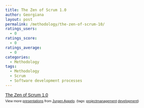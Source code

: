 ```yaml
---
title: The Zen of Scrum 1.0
author: Georgiana
layout: post
permalink: /methodology/the-zen-of-scrum-10/
ratings_users:
  - 0
ratings_score:
  - 0
ratings_average:
  - 0
categories:
  - Methodology
tags:
  - Methodology
  - Scrum
  - Software development processes
---
```

<div style="width:425px;text-align:left" id="__ss_1055377">
  <a style="font:14px Helvetica,Arial,Sans-serif;display:block;margin:12px 0 3px 0;text-decoration:underline;" href="http://www.slideshare.net/jurgenappelo/the-zen-of-scrum-10?type=powerpoint" title="The Zen of Scrum 1.0">The Zen of Scrum 1.0</a> 
  
  <div style="font-size:11px;font-family:tahoma,arial;height:26px;padding-top:2px;">
    View more <a style="text-decoration:underline;" href="http://www.slideshare.net/">presentations</a> from <a style="text-decoration:underline;" href="http://www.slideshare.net/jurgenappelo">Jurgen Appelo</a>. (tags: <a style="text-decoration:underline;" href="http://slideshare.net/tag/projectmanagement">projectmanagement</a> <a style="text-decoration:underline;" href="http://slideshare.net/tag/development">development</a>)
  </div>
</div>